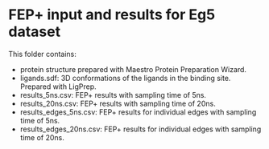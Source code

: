 # FEP+ input and results for Eg5 dataset

This folder contains:

  -  protein structure prepared with Maestro Protein Preparation Wizard.
  -  ligands.sdf: 3D conformations of the ligands in the binding site. Prepared with LigPrep.
 -   results_5ns.csv: FEP+ results with sampling time of 5ns.
   - results_20ns.csv: FEP+ results with sampling time of 20ns.
   - results_edges_5ns.csv: FEP+ results for individual edges with sampling time of 5ns.
- results_edges_20ns.csv: FEP+ results for individual edges with sampling time of 20ns.
